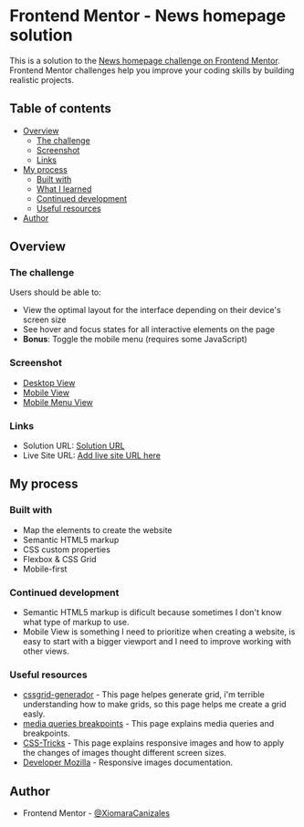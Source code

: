 # Frontend Mentor - News homepage solution

This is a solution to the [News homepage challenge on Frontend Mentor](https://www.frontendmentor.io/challenges/news-homepage-H6SWTa1MFl). Frontend Mentor challenges help you improve your coding skills by building realistic projects. 

## Table of contents

- [Overview](#overview)
  - [The challenge](#the-challenge)
  - [Screenshot](#screenshot)
  - [Links](#links)
- [My process](#my-process)
  - [Built with](#built-with)
  - [What I learned](#what-i-learned)
  - [Continued development](#continued-development)
  - [Useful resources](#useful-resources)
- [Author](#author)

## Overview

### The challenge

Users should be able to:

- View the optimal layout for the interface depending on their device's screen size
- See hover and focus states for all interactive elements on the page
- **Bonus**: Toggle the mobile menu (requires some JavaScript)

### Screenshot

- [Desktop View](../news-homepage-main/docs/screenshots/desktop-view.png)
- [Mobile View](../news-homepage-main/docs/screenshots/mobile-view.png)
- [Mobile Menu View](../news-homepage-main/docs/screenshots/mobile-menu-view.png)

### Links

- Solution URL: [Solution URL](https://github.com/XiomaraCanizales/frontend-mentor-projects/tree/main/1-news-homepage/docs)
- Live Site URL: [Add live site URL here](https://xiomaracanizales.github.io/frontend-mentor-projects/news-homepage-main/docs/index.html)

## My process

### Built with
- Map the elements to create the website
- Semantic HTML5 markup
- CSS custom properties
- Flexbox & CSS Grid
- Mobile-first

### Continued development
- Semantic HTML5 markup is dificult because sometimes I don't know what type of markup to use.
- Mobile View is something I need to prioritize when creating a website, is easy to start with a bigger viewport and I need to improve working with other views.

### Useful resources

- [cssgrid-generador](https://cssgrid-generator.netlify.app) - This page helpes generate grid, i'm terrible understanding how to make grids, so this page helps me create a grid easly.
- [media queries breakpoints](https://www.freecodecamp.org/news/css-media-queries-breakpoints-media-types-standard-resolutions-and-more/) - This page explains media queries and breakpoints.
- [CSS-Tricks](https://css-tricks.com/responsive-images-css/) - This page explains responsive images and how to apply the changes of images thought different screen sizes.
- [Developer Mozilla](https://developer.mozilla.org/en-US/docs/Learn/HTML/Multimedia_and_embedding/Responsive_images) - Responsive images documentation.

## Author

- Frontend Mentor - [@XiomaraCanizales](https://www.frontendmentor.io/profile/XiomaraCanizales)
